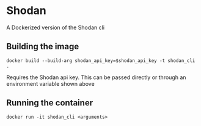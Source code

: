 # Shodan 

A Dockerized version of the Shodan cli

## Building the image

```docker build --build-arg shodan_api_key=$shodan_api_key -t shodan_cli .```

Requires the Shodan api key. This can be passed directly or through an environment variable shown above

## Running the container

```docker run -it shodan_cli <arguments>```
